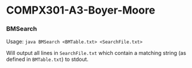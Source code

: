 # COMPX301-A3-Boyer-Moore

### BMSearch

Usage: `java BMSearch <BMTable.txt> <SearchFile.txt>`

Will output all lines in `SearchFile.txt` which contain a matching string
(as defined in `BMTable.txt`) to stdout.